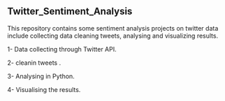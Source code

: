 ## Twitter_Sentiment_Analysis

This repository contains some sentiment analysis projects on twitter data include collecting data cleaning tweets, analysing and visualizing results.

1- Data collecting through Twitter API.

2- cleanin tweets .

3- Analysing in Python. 

4- Visualising the results.
